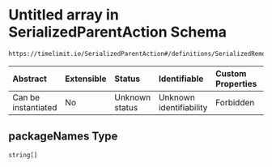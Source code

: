 # Untitled array in SerializedParentAction Schema

```txt
https://timelimit.io/SerializedParentAction#/definitions/SerializedRemoveCategoryAppsAction/properties/packageNames
```



| Abstract            | Extensible | Status         | Identifiable            | Custom Properties | Additional Properties | Access Restrictions | Defined In                                                                                       |
| :------------------ | :--------- | :------------- | :---------------------- | :---------------- | :-------------------- | :------------------ | :----------------------------------------------------------------------------------------------- |
| Can be instantiated | No         | Unknown status | Unknown identifiability | Forbidden         | Allowed               | none                | [SerializedParentAction.schema.json*](SerializedParentAction.schema.json "open original schema") |

## packageNames Type

`string[]`
